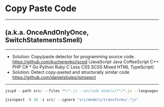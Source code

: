 # Copy Paste Code

------

## (a.k.a. OnceAndOnlyOnce, SwitchStatementsSmell)

------

* Solution: Copy/paste detector for programming source code.
https://github.com/kucherenko/jscpd (JavaScript Java CoffeeScript	C++ PHP	C# * Go	Python Ruby	C Less	CSS SCSS	Mixed HTML TypeScript)
* Solution: Detect copy-pasted and structurally similar code https://github.com/danielstjules/jsinspect

------

```js
jscpd --path src/ --files **/*.js --exclude models/**/*.js --languages javascript
```

```javascript
jsinspect -t 30 -i src/ --ignore "src/models/transforms/.*js"
```
